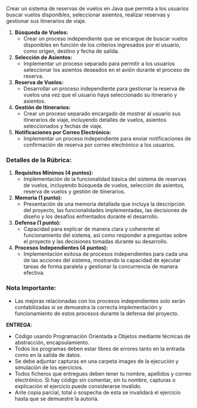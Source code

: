 Crear un sistema de reservas de vuelos en Java que permita a los usuarios buscar vuelos disponibles, seleccionar asientos, realizar reservas y gestionar sus itinerarios de viaje.

1. **Búsqueda de Vuelos:**
    - Crear un proceso independiente que se encargue de buscar vuelos disponibles en función de los criterios ingresados por el usuario, como origen, destino y fecha de salida.
2. **Selección de Asientos:**
    - Implementar un proceso separado para permitir a los usuarios seleccionar los asientos deseados en el avión durante el proceso de reserva.
3. **Reserva de Vuelos:**
    - Desarrollar un proceso independiente para gestionar la reserva de vuelos una vez que el usuario haya seleccionado su itinerario y asientos.
4. **Gestión de Itinerarios:**
    - Crear un proceso separado encargado de mostrar al usuario sus itinerarios de viaje, incluyendo detalles de vuelos, asientos seleccionados y fechas de viaje.
5. **Notificaciones por Correo Electrónico:**
    - Implementar un proceso independiente para enviar notificaciones de confirmación de reserva por correo electrónico a los usuarios.

### Detalles de la Rúbrica:

1. **Requisitos Mínimos (4 puntos):**
    - Implementación de la funcionalidad básica del sistema de reservas de vuelos, incluyendo búsqueda de vuelos, selección de asientos, reserva de vuelos y gestión de itinerarios.
2. **Memoria (1 punto):**
    - Presentación de una memoria detallada que incluya la descripción del proyecto, las funcionalidades implementadas, las decisiones de diseño y los desafíos enfrentados durante el desarrollo.
3. **Defensa (1 punto):**
    - Capacidad para explicar de manera clara y coherente el funcionamiento del sistema, así como responder a preguntas sobre el proyecto y las decisiones tomadas durante su desarrollo.
4. **Procesos Independientes (4 puntos):**
    - Implementación exitosa de procesos independientes para cada una de las acciones del sistema, mostrando la capacidad de ejecutar tareas de forma paralela y gestionar la concurrencia de manera efectiva.

### Nota Importante:
- Las mejoras relacionadas con los procesos independientes solo serán contabilizadas si se demuestra la correcta implementación y funcionamiento de estos procesos durante la defensa del proyecto.

**ENTREGA**:
- Código usando Programación Orientada a Objetos mediante técnicas de abstracción, encapsulamiento.
- Todos los programas deben estar libres de errores tanto en la entrada como en la salida de datos.
- Se debe adjuntar capturas en una carpeta images de la ejecución y simulación de los ejercicios.
- Todos ficheros que entregues deben tener tu nombre, apellidos y correo electrónico. Si hay código sin comentar, sin tu nombre, capturas o explicación el ejercicio puede considerarse inválido.
- Ante copia parcial, total o sospecha de esta se invalidará el ejercicio hasta que se demuestre la autoría.